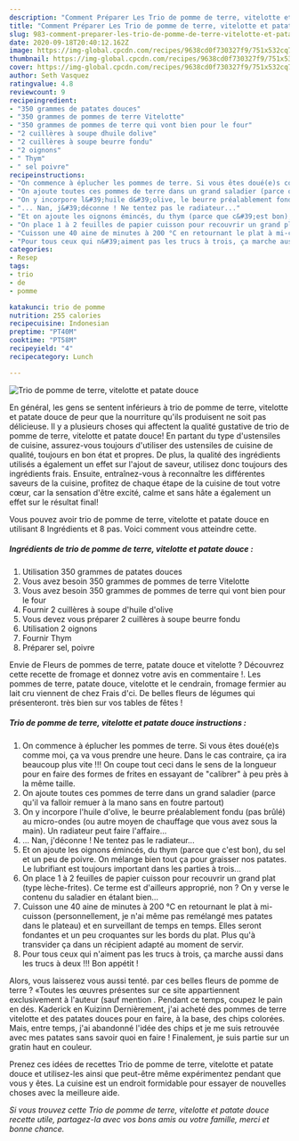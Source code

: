```yaml
---
description: "Comment Préparer Les Trio de pomme de terre, vitelotte et patate douce"
title: "Comment Préparer Les Trio de pomme de terre, vitelotte et patate douce"
slug: 983-comment-preparer-les-trio-de-pomme-de-terre-vitelotte-et-patate-douce
date: 2020-09-18T20:40:12.162Z
image: https://img-global.cpcdn.com/recipes/9638cd0f730327f9/751x532cq70/trio-de-pomme-de-terre-vitelotte-et-patate-douce-photo-principale-de-la-recette.jpg
thumbnail: https://img-global.cpcdn.com/recipes/9638cd0f730327f9/751x532cq70/trio-de-pomme-de-terre-vitelotte-et-patate-douce-photo-principale-de-la-recette.jpg
cover: https://img-global.cpcdn.com/recipes/9638cd0f730327f9/751x532cq70/trio-de-pomme-de-terre-vitelotte-et-patate-douce-photo-principale-de-la-recette.jpg
author: Seth Vasquez
ratingvalue: 4.8
reviewcount: 9
recipeingredient:
- "350 grammes de patates douces"
- "350 grammes de pommes de terre Vitelotte"
- "350 grammes de pommes de terre qui vont bien pour le four"
- "2 cuillères à soupe dhuile dolive"
- "2 cuillères à soupe beurre fondu"
- "2 oignons"
- " Thym"
- " sel poivre"
recipeinstructions:
- "On commence à éplucher les pommes de terre. Si vous êtes doué(e)s comme moi, ça va vous prendre une heure. Dans le cas contraire, ça ira beaucoup plus vite !!! On coupe tout ceci dans le sens de la longueur pour en faire des formes de frites en essayant de &#34;calibrer&#34; à peu près à la même taille."
- "On ajoute toutes ces pommes de terre dans un grand saladier (parce qu&#39;il va falloir remuer à la mano sans en foutre partout)"
- "On y incorpore l&#39;huile d&#39;olive, le beurre préalablement fondu (pas brûlé) au micro-ondes (ou autre moyen de chauffage que vous avez sous la main). Un radiateur peut faire l&#39;affaire..."
- "... Nan, j&#39;déconne ! Ne tentez pas le radiateur..."
- "Et on ajoute les oignons émincés, du thym (parce que c&#39;est bon), du sel et un peu de poivre. On mélange bien tout ça pour graisser nos patates. Le lubrifiant est toujours important dans les parties à trois..."
- "On place 1 à 2 feuilles de papier cuisson pour recouvrir un grand plat (type lèche-frites). Ce terme est d&#39;ailleurs approprié, non ? On y verse le contenu du saladier en étalant bien..."
- "Cuisson une 40 aine de minutes à 200 °C en retournant le plat à mi-cuisson (personnellement, je n&#39;ai même pas remélangé mes patates dans le plateau) et en surveillant de temps en temps. Elles seront fondantes et un peu croquantes sur les bords du plat. Plus qu&#39;à transvider ça dans un récipient adapté au moment de servir."
- "Pour tous ceux qui n&#39;aiment pas les trucs à trois, ça marche aussi dans les trucs à deux !!! Bon appétit !"
categories:
- Resep
tags:
- trio
- de
- pomme

katakunci: trio de pomme 
nutrition: 255 calories
recipecuisine: Indonesian
preptime: "PT40M"
cooktime: "PT58M"
recipeyield: "4"
recipecategory: Lunch

---
```



![Trio de pomme de terre, vitelotte et patate douce](https://img-global.cpcdn.com/recipes/9638cd0f730327f9/751x532cq70/trio-de-pomme-de-terre-vitelotte-et-patate-douce-photo-principale-de-la-recette.jpg)

En général, les gens se sentent inférieurs à trio de pomme de terre, vitelotte et patate douce de peur que la nourriture qu'ils produisent ne soit pas délicieuse. Il y a plusieurs choses qui affectent la qualité gustative de trio de pomme de terre, vitelotte et patate douce! En partant du type d'ustensiles de cuisine, assurez-vous toujours d'utiliser des ustensiles de cuisine de qualité, toujours en bon état et propres. De plus, la qualité des ingrédients utilisés a également un effet sur l'ajout de saveur, utilisez donc toujours des ingrédients frais. Ensuite, entraînez-vous à reconnaître les différentes saveurs de la cuisine, profitez de chaque étape de la cuisine de tout votre cœur, car la sensation d'être excité, calme et sans hâte a également un effet sur le résultat final!

<!--inarticleads1-->

Vous pouvez avoir trio de pomme de terre, vitelotte et patate douce en utilisant 8 Ingrédients et 8 pas. Voici comment vous atteindre cette.

##### Ingrédients de trio de pomme de terre, vitelotte et patate douce :

1. Utilisation 350 grammes de patates douces
1. Vous avez besoin 350 grammes de pommes de terre Vitelotte
1. Vous avez besoin 350 grammes de pommes de terre qui vont bien pour le four
1. Fournir 2 cuillères à soupe d&#39;huile d&#39;olive
1. Vous devez vous préparer 2 cuillères à soupe beurre fondu
1. Utilisation 2 oignons
1. Fournir  Thym
1. Préparer  sel, poivre


Envie de Fleurs de pommes de terre, patate douce et vitelotte ? Découvrez cette recette de fromage et donnez votre avis en commentaire !. Les pommes de terre, patate douce, vitelotte et le cendrain, fromage fermier au lait cru viennent de chez Frais d&#39;ci. De belles fleurs de légumes qui présenteront. très bien sur vos tables de fêtes ! 

<!--inarticleads2-->

##### Trio de pomme de terre, vitelotte et patate douce instructions :

1. On commence à éplucher les pommes de terre. Si vous êtes doué(e)s comme moi, ça va vous prendre une heure. Dans le cas contraire, ça ira beaucoup plus vite !!! On coupe tout ceci dans le sens de la longueur pour en faire des formes de frites en essayant de &#34;calibrer&#34; à peu près à la même taille.
1. On ajoute toutes ces pommes de terre dans un grand saladier (parce qu&#39;il va falloir remuer à la mano sans en foutre partout)
1. On y incorpore l&#39;huile d&#39;olive, le beurre préalablement fondu (pas brûlé) au micro-ondes (ou autre moyen de chauffage que vous avez sous la main). Un radiateur peut faire l&#39;affaire...
1. ... Nan, j&#39;déconne ! Ne tentez pas le radiateur...
1. Et on ajoute les oignons émincés, du thym (parce que c&#39;est bon), du sel et un peu de poivre. On mélange bien tout ça pour graisser nos patates. Le lubrifiant est toujours important dans les parties à trois...
1. On place 1 à 2 feuilles de papier cuisson pour recouvrir un grand plat (type lèche-frites). Ce terme est d&#39;ailleurs approprié, non ? On y verse le contenu du saladier en étalant bien...
1. Cuisson une 40 aine de minutes à 200 °C en retournant le plat à mi-cuisson (personnellement, je n&#39;ai même pas remélangé mes patates dans le plateau) et en surveillant de temps en temps. Elles seront fondantes et un peu croquantes sur les bords du plat. Plus qu&#39;à transvider ça dans un récipient adapté au moment de servir.
1. Pour tous ceux qui n&#39;aiment pas les trucs à trois, ça marche aussi dans les trucs à deux !!! Bon appétit !


Alors, vous laisserez vous aussi tenté. par ces belles fleurs de pomme de terre ? «Toutes les œuvres présentes sur ce site appartiennent exclusivement à l&#39;auteur (sauf mention . Pendant ce temps, coupez le pain en dés. Kaderick en Kuizinn Dernièrement, j&#39;ai acheté des pommes de terre vitelotte et des patates douces pour en faire, à la base, des chips colorées. Mais, entre temps, j&#39;ai abandonné l&#39;idée des chips et je me suis retrouvée avec mes patates sans savoir quoi en faire ! Finalement, je suis partie sur un gratin haut en couleur. 

<!--inarticleads1-->

<p>
Prenez ces idées de recettes Trio de pomme de terre, vitelotte et patate douce et utilisez-les ainsi que peut-être même expérimentez pendant que vous y êtes. La cuisine est un endroit formidable pour essayer de nouvelles choses avec la meilleure aide.
</p>

<p>
<i>Si vous trouvez cette Trio de pomme de terre, vitelotte et patate douce recette utile, partagez-la avec vos bons amis ou votre famille, merci et bonne chance.</i>
</p>
